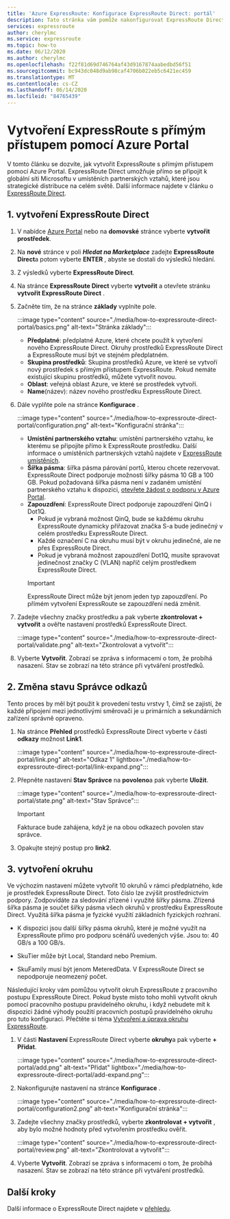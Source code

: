 ```yaml
---
title: 'Azure ExpressRoute: Konfigurace ExpressRoute Direct: portál'
description: Tato stránka vám pomůže nakonfigurovat ExpressRoute Direct pomocí portálu.
services: expressroute
author: cherylmc
ms.service: expressroute
ms.topic: how-to
ms.date: 06/12/2020
ms.author: cherylmc
ms.openlocfilehash: f22f81d69d746764af43d9167874aabedbd56f51
ms.sourcegitcommit: bc943dc048d9ab98caf4706b022eb5c6421ec459
ms.translationtype: MT
ms.contentlocale: cs-CZ
ms.lasthandoff: 06/14/2020
ms.locfileid: "84765439"
---
```

# <a name="create-expressroute-direct-using-the-azure-portal"></a>Vytvoření ExpressRoute s přímým přístupem pomocí Azure Portal

V tomto článku se dozvíte, jak vytvořit ExpressRoute s přímým přístupem pomocí Azure Portal.
ExpressRoute Direct umožňuje přímo se připojit k globální síti Microsoftu v umístěních partnerských vztahů, které jsou strategické distribuce na celém světě. Další informace najdete v článku o [ExpressRoute Direct](expressroute-erdirect-about.md).

## <a name="1-create-expressroute-direct"></a><a name="create-erdir"></a>1. vytvoření ExpressRoute Direct

1. V nabídce [Azure Portal](https://portal.azure.com) nebo na **domovské** stránce vyberte **vytvořit prostředek**.

1. Na **nové** stránce v poli ***Hledat na Marketplace*** zadejte **ExpressRoute Direct**a potom vyberte **ENTER** , abyste se dostali do výsledků hledání.

1. Z výsledků vyberte **ExpressRoute Direct**.

1. Na stránce **ExpressRoute Direct** vyberte **vytvořit** a otevřete stránku **vytvořit ExpressRoute Direct** .

1. Začněte tím, že na stránce **základy** vyplníte pole.

    :::image type="content" source="./media/how-to-expressroute-direct-portal/basics.png" alt-text="Stránka základy":::

    * **Předplatné**: předplatné Azure, které chcete použít k vytvoření nového ExpressRoute Direct. Okruhy prostředků ExpressRoute Direct a ExpressRoute musí být ve stejném předplatném.
    * **Skupina prostředků**: Skupina prostředků Azure, ve které se vytvoří nový prostředek s přímým přístupem ExpressRoute. Pokud nemáte existující skupinu prostředků, můžete vytvořit novou.
    * **Oblast**: veřejná oblast Azure, ve které se prostředek vytvoří.
    * **Name**(název): název nového prostředku ExpressRoute Direct.

1. Dále vyplňte pole na stránce **Konfigurace** .

    :::image type="content" source="./media/how-to-expressroute-direct-portal/configuration.png" alt-text="Konfigurační stránka":::

    * **Umístění partnerského vztahu**: umístění partnerského vztahu, ke kterému se připojíte přímo k ExpressRoute prostředku. Další informace o umístěních partnerských vztahů najdete v [ExpressRoute umístěních](expressroute-locations-providers.md).
   * **Šířka pásma**: šířka pásma párování portů, kterou chcete rezervovat. ExpressRoute Direct podporuje možnosti šířky pásma 10 GB a 100 GB. Pokud požadovaná šířka pásma není v zadaném umístění partnerského vztahu k dispozici, [otevřete žádost o podporu v Azure Portal](https://aka.ms/azsupt).
   * **Zapouzdření**: ExpressRoute Direct podporuje zapouzdření QinQ i Dot1Q.
     * Pokud je vybraná možnost QinQ, bude se každému okruhu ExpressRoute dynamicky přiřazovat značka S-a bude jedinečný v celém prostředku ExpressRoute Direct.
     *  Každé označení C na okruhu musí být v okruhu jedinečné, ale ne přes ExpressRoute Direct.
     * Pokud je vybraná možnost zapouzdření Dot1Q, musíte spravovat jedinečnost značky C (VLAN) napříč celým prostředkem ExpressRoute Direct.
     >[!IMPORTANT]
     >ExpressRoute Direct může být jenom jeden typ zapouzdření. Po přímém vytvoření ExpressRoute se zapouzdření nedá změnit.
     >

1. Zadejte všechny značky prostředku a pak vyberte **zkontrolovat + vytvořit** a ověřte nastavení prostředků ExpressRoute Direct.

    :::image type="content" source="./media/how-to-expressroute-direct-portal/validate.png" alt-text="Zkontrolovat a vytvořit":::

1. Vyberte **Vytvořit**. Zobrazí se zpráva s informacemi o tom, že probíhá nasazení. Stav se zobrazí na této stránce při vytváření prostředků. 

## <a name="2-change-admin-state-of-links"></a><a name="state"></a>2. Změna stavu Správce odkazů

Tento proces by měl být použit k provedení testu vrstvy 1, čímž se zajistí, že každé připojení mezi jednotlivými směrovači je u primárních a sekundárních zařízení správně opraveno.

1. Na stránce **Přehled** prostředků ExpressRoute Direct vyberte v části **odkazy** možnost **Link1**.

    :::image type="content" source="./media/how-to-expressroute-direct-portal/link.png" alt-text="Odkaz 1" lightbox="./media/how-to-expressroute-direct-portal/link-expand.png":::

1. Přepněte nastavení **Stav Správce** na **povoleno**a pak vyberte **Uložit**.

    :::image type="content" source="./media/how-to-expressroute-direct-portal/state.png" alt-text="Stav Správce":::

    >[!IMPORTANT]
    >Fakturace bude zahájena, když je na obou odkazech povolen stav správce.
    >

1. Opakujte stejný postup pro **link2**.

## <a name="3-create-a-circuit"></a><a name="circuit"></a>3. vytvoření okruhu

Ve výchozím nastavení můžete vytvořit 10 okruhů v rámci předplatného, kde je prostředek ExpressRoute Direct. Toto číslo lze zvýšit prostřednictvím podpory. Zodpovídáte za sledování zřízené i využité šířky pásma. Zřízená šířka pásma je součet šířky pásma všech okruhů v prostředku ExpressRoute Direct. Využitá šířka pásma je fyzické využití základních fyzických rozhraní.

* K dispozici jsou další šířky pásma okruhů, které je možné využít na ExpressRoute přímo pro podporu scénářů uvedených výše. Jsou to: 40 GB/s a 100 GB/s.

* SkuTier může být Local, Standard nebo Premium.

* SkuFamily musí být jenom MeteredData. V ExpressRoute Direct se nepodporuje neomezený počet.

Následující kroky vám pomůžou vytvořit okruh ExpressRoute z pracovního postupu ExpressRoute Direct. Pokud byste místo toho mohli vytvořit okruh pomocí pracovního postupu pravidelného okruhu, i když nebudete mít k dispozici žádné výhody použití pracovních postupů pravidelného okruhu pro tuto konfiguraci. Přečtěte si téma [Vytvoření a úprava okruhu ExpressRoute](expressroute-howto-circuit-portal-resource-manager.md).

1. V části **Nastavení** ExpressRoute Direct vyberte **okruhy**a pak vyberte **+ Přidat**. 

    :::image type="content" source="./media/how-to-expressroute-direct-portal/add.png" alt-text="Přidat" lightbox="./media/how-to-expressroute-direct-portal/add-expand.png":::

1. Nakonfigurujte nastavení na stránce **Konfigurace** .

   :::image type="content" source="./media/how-to-expressroute-direct-portal/configuration2.png" alt-text="Konfigurační stránka":::

1. Zadejte všechny značky prostředků, vyberte **zkontrolovat + vytvořit** , aby bylo možné hodnoty před vytvořením prostředku ověřit.

   :::image type="content" source="./media/how-to-expressroute-direct-portal/review.png" alt-text="Zkontrolovat a vytvořit":::

1. Vyberte **Vytvořit**. Zobrazí se zpráva s informacemi o tom, že probíhá nasazení. Stav se zobrazí na této stránce při vytváření prostředků. 

## <a name="next-steps"></a>Další kroky

Další informace o ExpressRoute Direct najdete v [přehledu](expressroute-erdirect-about.md).
